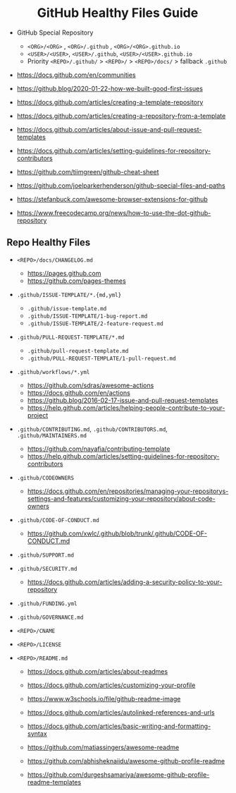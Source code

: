 <div align="center"><h1>GitHub Healthy Files Guide</h1></div>

- GitHub Special Repository
  * `<ORG>/<ORG>`  , `<ORG>/.github` , `<ORG>/<ORG>.github.io`
  * `<USER>/<USER>`, `<USER>/.github`, `<USER>/<USER>.github.io`
  * Priority `<REPO>/.github/` > `<REPO>/` > `<REPO>/docs/` > fallback `.github`

- <https://docs.github.com/en/communities>
- <https://github.blog/2020-01-22-how-we-built-good-first-issues>
- <https://docs.github.com/articles/creating-a-template-repository>
- <https://docs.github.com/articles/creating-a-repository-from-a-template>
- <https://docs.github.com/articles/about-issue-and-pull-request-templates>
- <https://docs.github.com/articles/setting-guidelines-for-repository-contributors>

- <https://github.com/tiimgreen/github-cheat-sheet>
- <https://github.com/joelparkerhenderson/github-special-files-and-paths>
- <https://stefanbuck.com/awesome-browser-extensions-for-github>
- <https://www.freecodecamp.org/news/how-to-use-the-dot-github-repository>

## Repo Healthy Files

- `<REPO>/docs/CHANGELOG.md`
  * <https://pages.github.com>
  * <https://github.com/pages-themes>

- `.github/ISSUE-TEMPLATE/*.{md,yml}`
  * `.github/issue-template.md`
  * `.github/ISSUE-TEMPLATE/1-bug-report.md`
  * `.github/ISSUE-TEMPLATE/2-feature-request.md`

- `.github/PULL-REQUEST-TEMPLATE/*.md`
  * `.github/pull-request-template.md`
  * `.github/PULL-REQUEST-TEMPLATE/1-pull-request.md`

- `.github/workflows/*.yml`
  * <https://github.com/sdras/awesome-actions>
  * <https://docs.github.com/en/actions>
  * <https://github.blog/2016-02-17-issue-and-pull-request-templates>
  * <https://help.github.com/articles/helping-people-contribute-to-your-project>

- `.github/CONTRIBUTING.md`, `.github/CONTRIBUTORS.md`, `.github/MAINTAINERS.md`
  * <https://github.com/nayafia/contributing-template>
  * <https://help.github.com/articles/setting-guidelines-for-repository-contributors>

- `.github/CODEOWNERS`
  * <https://docs.github.com/en/repositories/managing-your-repositorys-settings-and-features/customizing-your-repository/about-code-owners>

- `.github/CODE-OF-CONDUCT.md`
  * <https://github.com/xwlc/.github/blob/trunk/.github/CODE-OF-CONDUCT.md>

- `.github/SUPPORT.md`
- `.github/SECURITY.md`
  * <https://docs.github.com/articles/adding-a-security-policy-to-your-repository>
- `.github/FUNDING.yml`
- `.github/GOVERNANCE.md`

- `<REPO>/CNAME`
- `<REPO>/LICENSE`
- `<REPO>/README.md`
  * <https://docs.github.com/articles/about-readmes>
  * <https://docs.github.com/articles/customizing-your-profile>
  * <https://www.w3schools.io/file/github-readme-image>
  * <https://docs.github.com/articles/autolinked-references-and-urls>
  * <https://docs.github.com/articles/basic-writing-and-formatting-syntax>

  * <https://github.com/matiassingers/awesome-readme>
  * <https://github.com/abhisheknaiidu/awesome-github-profile-readme>
  * <https://github.com/durgeshsamariya/awesome-github-profile-readme-templates>
